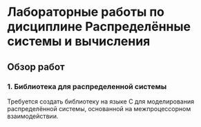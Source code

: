 # Лабораторные работы по дисциплине Распределённые системы и вычисления

## Обзор работ 

### 1. Библиотека для распределенной системы

Требуется создать библиотеку на языке C для моделирования распределённой системы, основанной на межпроцессорном взаимодействии.
